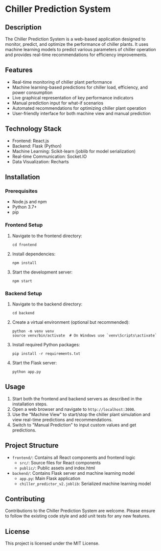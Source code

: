 # Chiller Prediction System

## Description

The Chiller Prediction System is a web-based application designed to monitor, predict, and optimize the performance of chiller plants. It uses machine learning models to predict various parameters of chiller operation and provides real-time recommendations for efficiency improvements.

## Features

- Real-time monitoring of chiller plant performance
- Machine learning-based predictions for chiller load, efficiency, and power consumption
- Live graphical representation of key performance indicators
- Manual prediction input for what-if scenarios
- Automated recommendations for optimizing chiller plant operation
- User-friendly interface for both machine view and manual prediction

## Technology Stack

- Frontend: React.js
- Backend: Flask (Python)
- Machine Learning: Scikit-learn (joblib for model serialization)
- Real-time Communication: Socket.IO
- Data Visualization: Recharts

## Installation

### Prerequisites

- Node.js and npm
- Python 3.7+
- pip

### Frontend Setup

1. Navigate to the frontend directory:
   ```
   cd frontend
   ```

2. Install dependencies:
   ```
   npm install
   ```

3. Start the development server:
   ```
   npm start
   ```

### Backend Setup

1. Navigate to the backend directory:
   ```
   cd backend
   ```

2. Create a virtual environment (optional but recommended):
   ```
   python -m venv venv
   source venv/bin/activate  # On Windows use `venv\Scripts\activate`
   ```

3. Install required Python packages:
   ```
   pip install -r requirements.txt
   ```

4. Start the Flask server:
   ```
   python app.py
   ```

## Usage

1. Start both the frontend and backend servers as described in the installation steps.
2. Open a web browser and navigate to `http://localhost:3000`.
3. Use the "Machine View" to start/stop the chiller plant simulation and view real-time predictions and recommendations.
4. Switch to "Manual Prediction" to input custom values and get predictions.

## Project Structure

- `frontend/`: Contains all React components and frontend logic
  - `src/`: Source files for React components
  - `public/`: Public assets and index.html
- `backend/`: Contains Flask server and machine learning model
  - `app.py`: Main Flask application
  - `chiller_predictor_v2.joblib`: Serialized machine learning model

## Contributing

Contributions to the Chiller Prediction System are welcome. Please ensure to follow the existing code style and add unit tests for any new features.

## License

This project is licensed under the MIT License.
